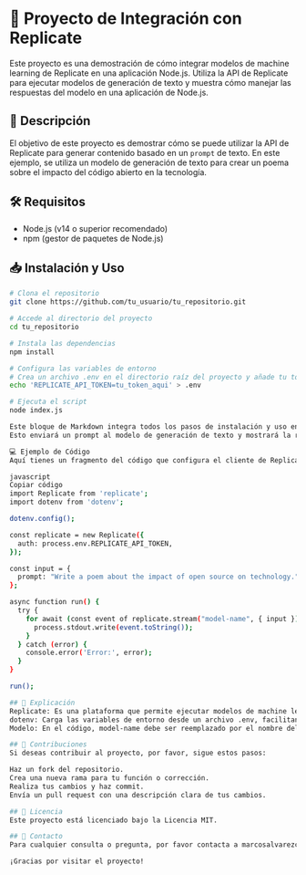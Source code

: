 # 🚀 Proyecto de Integración con Replicate

Este proyecto es una demostración de cómo integrar modelos de machine learning de Replicate en una aplicación Node.js. Utiliza la API de Replicate para ejecutar modelos de generación de texto y muestra cómo manejar las respuestas del modelo en una aplicación de Node.js.

## 📜 Descripción

El objetivo de este proyecto es demostrar cómo se puede utilizar la API de Replicate para generar contenido basado en un `prompt` de texto. En este ejemplo, se utiliza un modelo de generación de texto para crear un poema sobre el impacto del código abierto en la tecnología.

## 🛠️ Requisitos

- Node.js (v14 o superior recomendado)
- npm (gestor de paquetes de Node.js)



## 📥 Instalación y Uso

```bash
# Clona el repositorio
git clone https://github.com/tu_usuario/tu_repositorio.git

# Accede al directorio del proyecto
cd tu_repositorio

# Instala las dependencias
npm install

# Configura las variables de entorno
# Crea un archivo .env en el directorio raíz del proyecto y añade tu token de API de Replicate
echo 'REPLICATE_API_TOKEN=tu_token_aqui' > .env

# Ejecuta el script
node index.js

Este bloque de Markdown integra todos los pasos de instalación y uso en un solo lugar, ha
Esto enviará un prompt al modelo de generación de texto y mostrará la respuesta en la consola.

💻 Ejemplo de Código
Aquí tienes un fragmento del código que configura el cliente de Replicate y realiza una solicitud para generar texto:

javascript
Copiar código
import Replicate from 'replicate';
import dotenv from 'dotenv';

dotenv.config();

const replicate = new Replicate({
  auth: process.env.REPLICATE_API_TOKEN,
});

const input = {
  prompt: "Write a poem about the impact of open source on technology."
};

async function run() {
  try {
    for await (const event of replicate.stream("model-name", { input })) {
      process.stdout.write(event.toString());
    }
  } catch (error) {
    console.error('Error:', error);
  }
}

run();

## 📝 Explicación
Replicate: Es una plataforma que permite ejecutar modelos de machine learning a través de una API. En este proyecto, se usa para generar texto basado en un prompt.
dotenv: Carga las variables de entorno desde un archivo .env, facilitando la gestión de credenciales y configuraciones sensibles.
Modelo: En el código, model-name debe ser reemplazado por el nombre del modelo específico que deseas utilizar.

## 🤝 Contribuciones
Si deseas contribuir al proyecto, por favor, sigue estos pasos:

Haz un fork del repositorio.
Crea una nueva rama para tu función o corrección.
Realiza tus cambios y haz commit.
Envía un pull request con una descripción clara de tus cambios.

## 📜 Licencia
Este proyecto está licenciado bajo la Licencia MIT.

## 📧 Contacto
Para cualquier consulta o pregunta, por favor contacta a marcosalvarezcalabria@gmail.com.

¡Gracias por visitar el proyecto!
